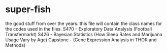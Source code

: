 # super-fish
the good stuff from over the years.
this file will contain the class names for the codes used in the files.
S470 - Exploratory Data Analysis (Football Transfermarkt)
S426 - Bayesian Statistics (How Sleep Rates and Marijuana Usage Vary by Age)
Capstone - (Gene Expression Analysis in THOR and Methods)
